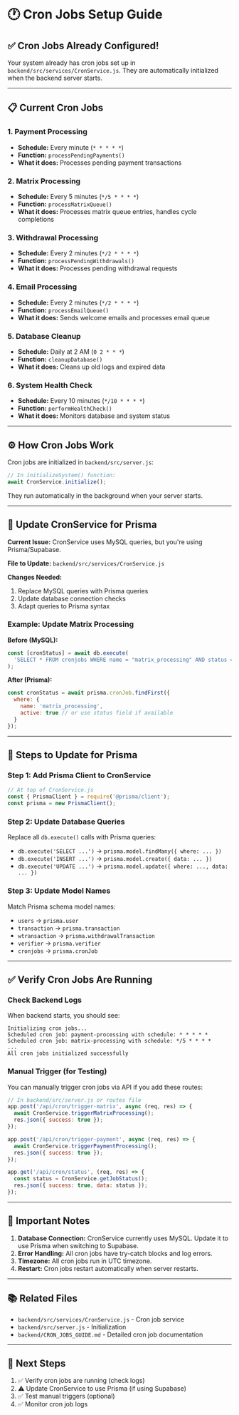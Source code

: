 # 🕐 Cron Jobs Setup Guide

## ✅ Cron Jobs Already Configured!

Your system already has cron jobs set up in `backend/src/services/CronService.js`. They are automatically initialized when the backend server starts.

---

## 📋 Current Cron Jobs

### 1. **Payment Processing** 
- **Schedule:** Every minute (`* * * * *`)
- **Function:** `processPendingPayments()`
- **What it does:** Processes pending payment transactions

### 2. **Matrix Processing**
- **Schedule:** Every 5 minutes (`*/5 * * * *`)
- **Function:** `processMatrixQueue()`
- **What it does:** Processes matrix queue entries, handles cycle completions

### 3. **Withdrawal Processing**
- **Schedule:** Every 2 minutes (`*/2 * * * *`)
- **Function:** `processPendingWithdrawals()`
- **What it does:** Processes pending withdrawal requests

### 4. **Email Processing**
- **Schedule:** Every 2 minutes (`*/2 * * * *`)
- **Function:** `processEmailQueue()`
- **What it does:** Sends welcome emails and processes email queue

### 5. **Database Cleanup**
- **Schedule:** Daily at 2 AM (`0 2 * * *`)
- **Function:** `cleanupDatabase()`
- **What it does:** Cleans up old logs and expired data

### 6. **System Health Check**
- **Schedule:** Every 10 minutes (`*/10 * * * *`)
- **Function:** `performHealthCheck()`
- **What it does:** Monitors database and system status

---

## ⚙️ How Cron Jobs Work

Cron jobs are initialized in `backend/src/server.js`:

```javascript
// In initializeSystem() function:
await CronService.initialize();
```

They run automatically in the background when your server starts.

---

## 🔧 Update CronService for Prisma

**Current Issue:** CronService uses MySQL queries, but you're using Prisma/Supabase.

**File to Update:** `backend/src/services/CronService.js`

**Changes Needed:**
1. Replace MySQL queries with Prisma queries
2. Update database connection checks
3. Adapt queries to Prisma syntax

### Example: Update Matrix Processing

**Before (MySQL):**
```javascript
const [cronStatus] = await db.execute(
  'SELECT * FROM cronjobs WHERE name = "matrix_processing" AND status = "running"'
);
```

**After (Prisma):**
```javascript
const cronStatus = await prisma.cronJob.findFirst({
  where: {
    name: 'matrix_processing',
    active: true // or use status field if available
  }
});
```

---

## 📝 Steps to Update for Prisma

### Step 1: Add Prisma Client to CronService

```javascript
// At top of CronService.js
const { PrismaClient } = require('@prisma/client');
const prisma = new PrismaClient();
```

### Step 2: Update Database Queries

Replace all `db.execute()` calls with Prisma queries:
- `db.execute('SELECT ...')` → `prisma.model.findMany({ where: ... })`
- `db.execute('INSERT ...')` → `prisma.model.create({ data: ... })`
- `db.execute('UPDATE ...')` → `prisma.model.update({ where: ..., data: ... })`

### Step 3: Update Model Names

Match Prisma schema model names:
- `users` → `prisma.user`
- `transaction` → `prisma.transaction`
- `wtransaction` → `prisma.withdrawalTransaction`
- `verifier` → `prisma.verifier`
- `cronjobs` → `prisma.cronJob`

---

## ✅ Verify Cron Jobs Are Running

### Check Backend Logs

When backend starts, you should see:
```
Initializing cron jobs...
Scheduled cron job: payment-processing with schedule: * * * * *
Scheduled cron job: matrix-processing with schedule: */5 * * * *
...
All cron jobs initialized successfully
```

### Manual Trigger (for Testing)

You can manually trigger cron jobs via API if you add these routes:

```javascript
// In backend/src/server.js or routes file
app.post('/api/cron/trigger-matrix', async (req, res) => {
  await CronService.triggerMatrixProcessing();
  res.json({ success: true });
});

app.post('/api/cron/trigger-payment', async (req, res) => {
  await CronService.triggerPaymentProcessing();
  res.json({ success: true });
});

app.get('/api/cron/status', (req, res) => {
  const status = CronService.getJobStatus();
  res.json({ success: true, data: status });
});
```

---

## 🚨 Important Notes

1. **Database Connection:** CronService currently uses MySQL. Update it to use Prisma when switching to Supabase.
2. **Error Handling:** All cron jobs have try-catch blocks and log errors.
3. **Timezone:** All cron jobs run in UTC timezone.
4. **Restart:** Cron jobs restart automatically when server restarts.

---

## 📚 Related Files

- `backend/src/services/CronService.js` - Cron job service
- `backend/src/server.js` - Initialization
- `backend/CRON_JOBS_GUIDE.md` - Detailed cron job documentation

---

## 🎯 Next Steps

1. ✅ Verify cron jobs are running (check logs)
2. ⚠️ Update CronService to use Prisma (if using Supabase)
3. ✅ Test manual triggers (optional)
4. ✅ Monitor cron job logs

